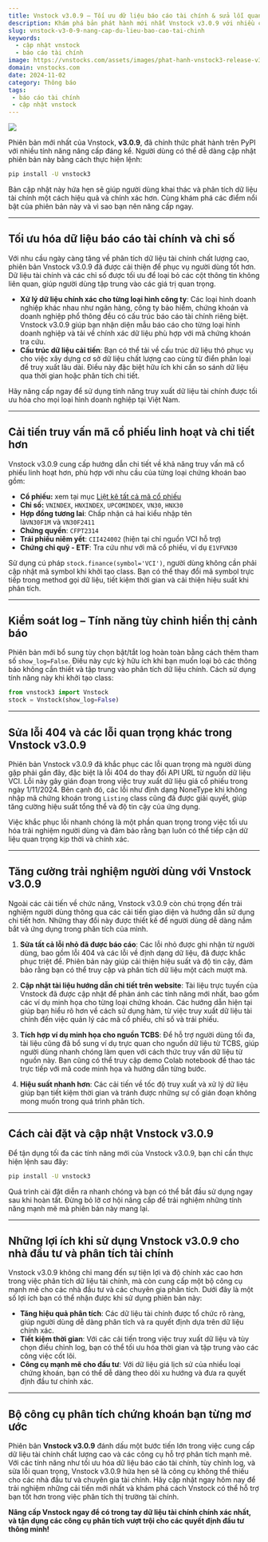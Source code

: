 ```yaml
---
title: Vnstock v3.0.9 – Tối ưu dữ liệu báo cáo tài chính & sửa lỗi quan trọng
description: Khám phá bản phát hành mới nhất Vnstock v3.0.9 với nhiều cải tiến tối ưu hóa dữ liệu và sửa lỗi 404 quan trọng. Cập nhật ngay để trải nghiệm!
slug: vnstock-v3-0-9-nang-cap-du-lieu-bao-cao-tai-chinh
keywords:
  - cập nhật vnstock
  - báo cáo tài chính
image: https://vnstocks.com/assets/images/phat-hanh-vnstock3-release-v3-0-9-cd6b23b3d1d0dc11bc19bd43dfe4d246.png
domain: vnstocks.com
date: 2024-11-02
category: Thông báo
tags: 
 - báo cáo tài chính
 - cập nhật vnstock
---
```


![](https://vnstocks.com/assets/images/phat-hanh-vnstock3-release-v3-0-9-cd6b23b3d1d0dc11bc19bd43dfe4d246.png)

Phiên bản mới nhất của Vnstock, **v3.0.9**, đã chính thức phát hành trên PyPI với nhiều tính năng nâng cấp đáng kể. Người dùng có thể dễ dàng cập nhật phiên bản này bằng cách thực hiện lệnh:
```bash
pip install -U vnstock3
```

Bản cập nhật này hứa hẹn sẽ giúp người dùng khai thác và phân tích dữ liệu tài chính một cách hiệu quả và chính xác hơn. Cùng khám phá các điểm nổi bật của phiên bản này và vì sao bạn nên nâng cấp ngay.

---

## Tối ưu hóa dữ liệu báo cáo tài chính và chỉ số

Với nhu cầu ngày càng tăng về phân tích dữ liệu tài chính chất lượng cao, phiên bản Vnstock v3.0.9 đã được cải thiện để phục vụ người dùng tốt hơn. Dữ liệu tài chính và các chỉ số được tối ưu để loại bỏ các cột thông tin không liên quan, giúp người dùng tập trung vào các giá trị quan trọng.
<!-- truncate -->
- **Xử lý dữ liệu chính xác cho từng loại hình công ty**: Các loại hình doanh nghiệp khác nhau như ngân hàng, công ty bảo hiểm, chứng khoán và doanh nghiệp phổ thông đều có cấu trúc báo cáo tài chính riêng biệt. Vnstock v3.0.9 giúp bạn nhận diện mẫu báo cáo cho từng loại hình doanh nghiệp và tải về chính xác dữ liệu phù hợp với mã chứng khoán tra cứu.
- **Cấu trúc dữ liệu cải tiến**: Bạn có thể tải về cấu trúc dữ liệu thô phục vụ cho việc xây dựng cơ sở dữ liệu chất lượng cao cùng từ điển phân loại để truy xuất lâu dài. Điều này đặc biệt hữu ích khi cần so sánh dữ liệu qua thời gian hoặc phân tích chi tiết.

Hãy nâng cấp ngay để sử dụng tính năng truy xuất dữ liệu tài chính được tối ưu hóa cho mọi loại hình doanh nghiệp tại Việt Nam. 

---

## Cải tiến truy vấn mã cổ phiếu linh hoạt và chi tiết hơn

Vnstock v3.0.9 cung cấp hướng dẫn chi tiết về khả năng truy vấn mã cổ phiếu linh hoạt hơn, phù hợp với nhu cầu của từng loại chứng khoán bao gồm:

- **Cổ phiếu:** xem tại mục [Liệt kê tất cả mã cổ phiếu](https://vnstocks.com/docs/huong-dan/thong-tin-niem-yet#li%E1%BB%87t-k%C3%AA-t%E1%BA%A5t-c%E1%BA%A3-m%C3%A3-cp)
- **Chỉ số:** `VNINDEX`, `HNXINDEX`, `UPCOMINDEX`, `VN30`, `HNX30`
- **Hợp đồng tương lai**: Chấp nhận cả hai kiểu nhập tên là`VN30F1M` và `VN30F2411`
- **Chứng quyền**: `CFPT2314`
- **Trái phiếu niêm yết**: `CII424002` (hiện tại chỉ nguồn VCI hỗ trợ)
- **Chứng chỉ quỹ - ETF**: Tra cứu như với mã cổ phiếu, ví dụ `E1VFVN30`

Sử dụng cú pháp `stock.finance(symbol='VCI')`, người dùng không cần phải cập nhật mã symbol khi khởi tạo class. Bạn có thể thay đổi mã symbol trực tiếp trong method gọi dữ liệu, tiết kiệm thời gian và cải thiện hiệu suất khi phân tích.

---

## Kiểm soát log – Tính năng tùy chỉnh hiển thị cảnh báo

Phiên bản mới bổ sung tùy chọn bật/tắt log hoàn toàn bằng cách thêm tham số `show_log=False`. Điều này cực kỳ hữu ích khi bạn muốn loại bỏ các thông báo không cần thiết và tập trung vào phân tích dữ liệu chính. Cách sử dụng tính năng này khi khởi tạo class:

```python
from vnstock3 import Vnstock
stock = Vnstock(show_log=False)
```

---

## Sửa lỗi 404 và các lỗi quan trọng khác trong Vnstock v3.0.9

Phiên bản Vnstock v3.0.9 đã khắc phục các lỗi quan trọng mà người dùng gặp phải gần đây, đặc biệt là lỗi 404 do thay đổi API URL từ nguồn dữ liệu VCI. Lỗi này gây gián đoạn trong việc truy xuất dữ liệu giá cổ phiếu trong ngày 1/11/2024. Bên cạnh đó, các lỗi như định dạng NoneType khi không nhập mã chứng khoán trong `Listing` class cũng đã được giải quyết, giúp tăng cường hiệu suất tổng thể và độ tin cậy của ứng dụng.

Việc khắc phục lỗi nhanh chóng là một phần quan trọng trong việc tối ưu hóa trải nghiệm người dùng và đảm bảo rằng bạn luôn có thể tiếp cận dữ liệu quan trọng kịp thời và chính xác.

---

## Tăng cường trải nghiệm người dùng với Vnstock v3.0.9

Ngoài các cải tiến về chức năng, Vnstock v3.0.9 còn chú trọng đến trải nghiệm người dùng thông qua các cải tiến giao diện và hướng dẫn sử dụng chi tiết hơn. Những thay đổi này được thiết kế để người dùng dễ dàng nắm bắt và ứng dụng trong phân tích của mình.

1. **Sửa tất cả lỗi nhỏ đã được báo cáo**: Các lỗi nhỏ được ghi nhận từ người dùng, bao gồm lỗi 404 và các lỗi về định dạng dữ liệu, đã được khắc phục triệt để. Phiên bản này giúp cải thiện hiệu suất và độ tin cậy, đảm bảo rằng bạn có thể truy cập và phân tích dữ liệu một cách mượt mà.
    
2. **Cập nhật tài liệu hướng dẫn chi tiết trên website**: Tài liệu trực tuyến của Vnstock đã được cập nhật để phản ánh các tính năng mới nhất, bao gồm các ví dụ minh họa cho từng loại chứng khoán. Các hướng dẫn hiện tại giúp bạn hiểu rõ hơn về cách sử dụng hàm, từ việc truy xuất dữ liệu tài chính đến việc quản lý các mã cổ phiếu, chỉ số và trái phiếu.
    
3. **Tích hợp ví dụ minh họa cho nguồn TCBS**: Để hỗ trợ người dùng tối đa, tài liệu cũng đã bổ sung ví dụ trực quan cho nguồn dữ liệu từ TCBS, giúp người dùng nhanh chóng làm quen với cách thức truy vấn dữ liệu từ nguồn này. Bạn cũng có thể truy cập demo Colab notebook để thao tác trực tiếp với mã code minh họa và hướng dẫn từng bước.
    
4. **Hiệu suất nhanh hơn**: Các cải tiến về tốc độ truy xuất và xử lý dữ liệu giúp bạn tiết kiệm thời gian và tránh được những sự cố gián đoạn không mong muốn trong quá trình phân tích.

---

## Cách cài đặt và cập nhật Vnstock v3.0.9

Để tận dụng tối đa các tính năng mới của Vnstock v3.0.9, bạn chỉ cần thực hiện lệnh sau đây:

```bash
pip install -U vnstock3
```

Quá trình cài đặt diễn ra nhanh chóng và bạn có thể bắt đầu sử dụng ngay sau khi hoàn tất. Đừng bỏ lỡ cơ hội nâng cấp để trải nghiệm những tính năng mạnh mẽ mà phiên bản này mang lại.

---

## Những lợi ích khi sử dụng Vnstock v3.0.9 cho nhà đầu tư và phân tích tài chính

Vnstock v3.0.9 không chỉ mang đến sự tiện lợi và độ chính xác cao hơn trong việc phân tích dữ liệu tài chính, mà còn cung cấp một bộ công cụ mạnh mẽ cho các nhà đầu tư và các chuyên gia phân tích. Dưới đây là một số lợi ích bạn có thể nhận được khi sử dụng phiên bản này:

- **Tăng hiệu quả phân tích**: Các dữ liệu tài chính được tổ chức rõ ràng, giúp người dùng dễ dàng phân tích và ra quyết định dựa trên dữ liệu chính xác.
- **Tiết kiệm thời gian**: Với các cải tiến trong việc truy xuất dữ liệu và tùy chọn điều chỉnh log, bạn có thể tối ưu hóa thời gian và tập trung vào các công việc cốt lõi.
- **Công cụ mạnh mẽ cho đầu tư**: Với dữ liệu giá lịch sử của nhiều loại chứng khoán, bạn có thể dễ dàng theo dõi xu hướng và đưa ra quyết định đầu tư chính xác.

---

## Bộ công cụ phân tích chứng khoán bạn từng mơ ước

Phiên bản **Vnstock v3.0.9** đánh dấu một bước tiến lớn trong việc cung cấp dữ liệu tài chính chất lượng cao và các công cụ hỗ trợ phân tích mạnh mẽ. Với các tính năng như tối ưu hóa dữ liệu báo cáo tài chính, tùy chỉnh log, và sửa lỗi quan trọng, Vnstock v3.0.9 hứa hẹn sẽ là công cụ không thể thiếu cho các nhà đầu tư và chuyên gia tài chính. Hãy cập nhật ngay hôm nay để trải nghiệm những cải tiến mới nhất và khám phá cách Vnstock có thể hỗ trợ bạn tốt hơn trong việc phân tích thị trường tài chính.

**Nâng cấp Vnstock ngay để có trong tay dữ liệu tài chính chính xác nhất, và tận dụng các công cụ phân tích vượt trội cho các quyết định đầu tư thông minh!**